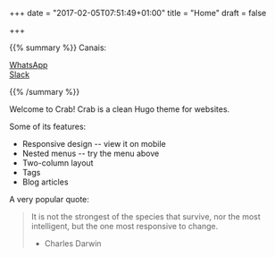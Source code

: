 +++
date = "2017-02-05T07:51:49+01:00"
title = "Home"
draft = false

+++

{{% summary %}}
Canais:

[WhatsApp](http://bit.ly/whats-devopsvale)<br>
[Slack](http://bit.ly/devopsvale)<br>

{{% /summary %}}

Welcome to Crab! Crab is a clean Hugo theme for websites.

Some of its features:

- Responsive design -- view it on mobile
- Nested menus -- try the menu above
- Two-column layout
- Tags
- Blog articles

A very popular quote:

> It is not the strongest of the species that survive, nor the most intelligent, but the one most responsive to change.<br>
> - Charles Darwin
